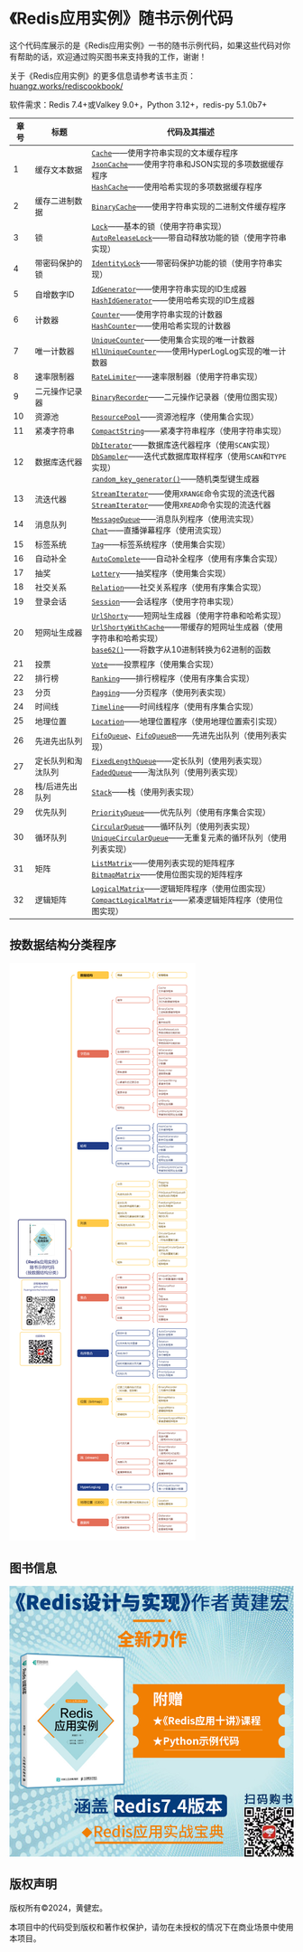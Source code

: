# 《Redis应用实例》随书示例代码



这个代码库展示的是《Redis应用实例》一书的随书示例代码，如果这些代码对你有帮助的话，欢迎通过购买图书来支持我的工作，谢谢！

关于《Redis应用实例》的更多信息请参考该书主页：[huangz.works/rediscookbook/](https://huangz.works/rediscookbook/)

软件需求：Redis 7.4+或Valkey 9.0+，Python 3.12+，redis-py 5.1.0b7+



| 章号 | 标题               | 代码及其描述                                                 |
| ---- | ------------------ | ------------------------------------------------------------ |
| 1    | 缓存文本数据       | [``Cache``](https://github.com/huangzworks/rediscookbook/blob/master/code/cache.py)——使用字符串实现的文本缓存程序<br />[``JsonCache``](https://github.com/huangzworks/rediscookbook/blob/master/code/json_cache.py)——使用字符串和JSON实现的多项数据缓存程序<br />[``HashCache``](https://github.com/huangzworks/rediscookbook/blob/master/code/hash_cache.py)——使用哈希实现的多项数据缓存程序 |
| 2    | 缓存二进制数据     | [``BinaryCache``](https://github.com/huangzworks/rediscookbook/blob/master/code/binary_cache.py)——使用字符串实现的二进制文件缓存程序 |
| 3    | 锁                 | [``Lock``](https://github.com/huangzworks/rediscookbook/blob/master/code/lock.py)——基本的锁（使用字符串实现）<br />[``AutoReleaseLock``](https://github.com/huangzworks/rediscookbook/blob/master/code/auto_release_lock.py)——带自动释放功能的锁（使用字符串实现） |
| 4    | 带密码保护的锁     | [``IdentityLock``](https://github.com/huangzworks/rediscookbook/blob/master/code/identity_lock.py)——带密码保护功能的锁（使用字符串实现） |
| 5    | 自增数字ID         | [``IdGenerator``](https://github.com/huangzworks/rediscookbook/blob/master/code/id_generator.py)——使用字符串实现的ID生成器<br />[``HashIdGenerator``](https://github.com/huangzworks/rediscookbook/blob/master/code/hash_id_generator.py)——使用哈希实现的ID生成器 |
| 6    | 计数器             | [``Counter``](https://github.com/huangzworks/rediscookbook/blob/master/code/counter.py)——使用字符串实现的计数器<br />[``HashCounter``](https://github.com/huangzworks/rediscookbook/blob/master/code/hash_counter.py)——使用哈希实现的计数器 |
| 7    | 唯一计数器         | [``UniqueCounter``](https://github.com/huangzworks/rediscookbook/blob/master/code/unique_counter.py)——使用集合实现的唯一计数器<br />[``HllUniqueCounter``](https://github.com/huangzworks/rediscookbook/blob/master/code/hll_unique_counter.py)——使用HyperLogLog实现的唯一计数器 |
| 8    | 速率限制器         | [``RateLimiter``](https://github.com/huangzworks/rediscookbook/blob/master/code/rate_limiter.py)——速率限制器（使用字符串实现） |
| 9    | 二元操作记录器     | [``BinaryRecorder``](https://github.com/huangzworks/rediscookbook/blob/master/code/binary_recorder.py)——二元操作记录器（使用位图实现） |
| 10   | 资源池             | [``ResourcePool``](https://github.com/huangzworks/rediscookbook/blob/master/code/resource_pool.py)——资源池程序（使用集合实现） |
| 11   | 紧凑字符串         | [``CompactString``](https://github.com/huangzworks/rediscookbook/blob/master/code/compact_string.py)——紧凑字符串程序（使用字符串实现） |
| 12   | 数据库迭代器       | [``DbIterator``](https://github.com/huangzworks/rediscookbook/blob/master/code/db_iterator.py)——数据库迭代器程序（使用``SCAN``实现）<br />[``DbSampler``](https://github.com/huangzworks/rediscookbook/blob/master/code/db_sampler.py)——迭代式数据库取样程序（使用``SCAN``和``TYPE``实现）<br />[``random_key_generator()``](https://github.com/huangzworks/rediscookbook/blob/master/code/random_key_generator.py)——随机类型键生成器 |
| 13   | 流迭代器           | [``StreamIterator``](https://github.com/huangzworks/rediscookbook/blob/master/code/xrange_iterator.py)——使用``XRANGE``命令实现的流迭代器<br />[``StreamIterator``](https://github.com/huangzworks/rediscookbook/blob/master/code/xread_iterator.py)——使用``XREAD``命令实现的流迭代器 |
| 14   | 消息队列           | [``MessageQueue``](https://github.com/huangzworks/rediscookbook/blob/master/code/message_queue.py)——消息队列程序（使用流实现）<br />[``Chat``](https://github.com/huangzworks/rediscookbook/blob/master/code/chat.py)——直播弹幕程序（使用流实现） |
| 15   | 标签系统           | [``Tag``](https://github.com/huangzworks/rediscookbook/blob/master/code/tag.py)——标签系统程序（使用集合实现） |
| 16   | 自动补全           | [``AutoComplete``](https://github.com/huangzworks/rediscookbook/blob/master/code/auto_complete.py)——自动补全程序（使用有序集合实现） |
| 17   | 抽奖               | [``Lottery``](https://github.com/huangzworks/rediscookbook/blob/master/code/lottery.py)——抽奖程序（使用集合实现） |
| 18   | 社交关系           | [``Relation``](https://github.com/huangzworks/rediscookbook/blob/master/code/relation.py)——社交关系程序（使用有序集合实现） |
| 19   | 登录会话           | [``Session``](https://github.com/huangzworks/rediscookbook/blob/master/code/session.py)——会话程序（使用字符串实现） |
| 20   | 短网址生成器       | [``UrlShorty``](https://github.com/huangzworks/rediscookbook/blob/master/code/url_shorty.py)——短网址生成器（使用字符串和哈希实现）<br />[``UrlShortyWithCache``](https://github.com/huangzworks/rediscookbook/blob/master/code/url_shorty_with_cache.py)——带缓存的短网址生成器（使用字符串和哈希实现）<br />[``base62()``](https://github.com/huangzworks/rediscookbook/blob/master/code/base62.py)——将数字从10进制转换为62进制的函数 |
| 21   | 投票               | [``Vote``](https://github.com/huangzworks/rediscookbook/blob/master/code/vote.py)——投票程序（使用集合实现） |
| 22   | 排行榜             | [``Ranking``](https://github.com/huangzworks/rediscookbook/blob/master/code/ranking.py)——排行榜程序（使用有序集合实现） |
| 23   | 分页               | [``Pagging``](https://github.com/huangzworks/rediscookbook/blob/master/code/pagging.py)——分页程序（使用列表实现） |
| 24   | 时间线             | [``Timeline``](https://github.com/huangzworks/rediscookbook/blob/master/code/timeline.py)——时间线程序（使用有序集合实现） |
| 25   | 地理位置           | [``Location``](https://github.com/huangzworks/rediscookbook/blob/master/code/location.py)——地理位置程序（使用地理位置索引实现） |
| 26   | 先进先出队列       | [``FifoQueue``](https://github.com/huangzworks/rediscookbook/blob/master/code/fifo_queue.py)、[``FifoQueueR``](https://github.com/huangzworks/rediscookbook/blob/master/code/fifo_queue_r.py)——先进先出队列（使用列表实现） |
| 27   | 定长队列和淘汰队列 | [``FixedLengthQueue``](https://github.com/huangzworks/rediscookbook/blob/master/code/fixed_length_queue.py)——定长队列（使用列表实现）<br />[``FadedQueue``](https://github.com/huangzworks/rediscookbook/blob/master/code/faded_queue.py)——淘汰队列（使用列表实现） |
| 28   | 栈/后进先出队列    | [``Stack``](https://github.com/huangzworks/rediscookbook/blob/master/code/stack.py)——栈（使用列表实现） |
| 29   | 优先队列           | [``PriorityQueue``](https://github.com/huangzworks/rediscookbook/blob/master/code/priority_queue.py)——优先队列（使用有序集合实现） |
| 30   | 循环队列           | [``CircularQueue``](https://github.com/huangzworks/rediscookbook/blob/master/code/circular_queue.py)——循环队列（使用列表实现）<br />[``UniqueCircularQueue``](https://github.com/huangzworks/rediscookbook/blob/master/code/unique_circular_queue.py)——无重复元素的循环队列（使用列表实现） |
| 31   | 矩阵               | [``ListMatrix``](https://github.com/huangzworks/rediscookbook/blob/master/code/list_matrix.py)——使用列表实现的矩阵程序<br />[``BitmapMatrix``](https://github.com/huangzworks/rediscookbook/blob/master/code/bitmap_matrix.py)——使用位图实现的矩阵程序 |
| 32   | 逻辑矩阵           | [``LogicalMatrix``](https://github.com/huangzworks/rediscookbook/blob/master/code/logical_matrix.py)——逻辑矩阵程序（使用位图实现）<br />[``CompactLogicalMatrix``](https://github.com/huangzworks/rediscookbook/blob/master/code/compact_logical_matrix.py)——紧凑逻辑矩阵程序（使用位图实现） |



## 按数据结构分类程序

![](./what-redis-can-do.png)



## 图书信息

![图书信息](./main.png)



## 版权声明

版权所有©2024，黄健宏。

本项目中的代码受到版权和著作权保护，请勿在未授权的情况下在商业场景中使用本项目。

